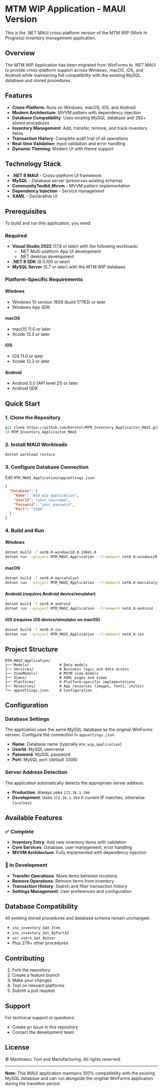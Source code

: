 # MTM WIP Application - MAUI Version

This is the .NET MAUI cross-platform version of the MTM WIP (Work In Progress) inventory management application. 

## Overview

The MTM WIP Application has been migrated from WinForms to .NET MAUI to provide cross-platform support across Windows, macOS, iOS, and Android while maintaining full compatibility with the existing MySQL database and stored procedures.

## Features

- **Cross-Platform**: Runs on Windows, macOS, iOS, and Android
- **Modern Architecture**: MVVM pattern with dependency injection
- **Database Compatibility**: Uses existing MySQL database and 282+ stored procedures
- **Inventory Management**: Add, transfer, remove, and track inventory items
- **Transaction History**: Complete audit trail of all operations
- **Real-time Validation**: Input validation and error handling
- **Dynamic Theming**: Modern UI with theme support

## Technology Stack

- **.NET 8 MAUI** - Cross-platform UI framework
- **MySQL** - Database server (preserves existing schema)
- **CommunityToolkit.Mvvm** - MVVM pattern implementation
- **Dependency Injection** - Service management
- **XAML** - Declarative UI

## Prerequisites

To build and run this application, you need:

### Required
- **Visual Studio 2022** (17.8 or later) with the following workloads:
  - .NET Multi-platform App UI development
  - .NET desktop development
- **.NET 8 SDK** (8.0.100 or later)
- **MySQL Server** (5.7 or later) with the MTM WIP database

### Platform-Specific Requirements

#### Windows
- Windows 10 version 1809 (build 17763) or later
- Windows App SDK

#### macOS
- macOS 11.0 or later
- Xcode 13.3 or later

#### iOS
- iOS 11.0 or later
- Xcode 13.3 or later

#### Android
- Android 5.0 (API level 21) or later
- Android SDK

## Quick Start

### 1. Clone the Repository
```bash
git clone https://github.com/Dorotel/MTM_Inventory_Applicaiton_MAUI.git
cd MTM_Inventory_Applicaiton_MAUI
```

### 2. Install MAUI Workloads
```bash
dotnet workload restore
```

### 3. Configure Database Connection
Edit `MTM_MAUI_Application/appsettings.json`:
```json
{
  "Database": {
    "Name": "mtm_wip_application",
    "UserId": "your_username",
    "Password": "your_password",
    "Port": "3306"
  }
}
```

### 4. Build and Run

#### Windows
```bash
dotnet build -f net8.0-windows10.0.19041.0
dotnet run --project MTM_MAUI_Application --framework net8.0-windows10.0.19041.0
```

#### macOS
```bash
dotnet build -f net8.0-maccatalyst
dotnet run --project MTM_MAUI_Application --framework net8.0-maccatalyst
```

#### Android (requires Android device/emulator)
```bash
dotnet build -f net8.0-android
dotnet run --project MTM_MAUI_Application --framework net8.0-android
```

#### iOS (requires iOS device/simulator on macOS)
```bash
dotnet build -f net8.0-ios
dotnet run --project MTM_MAUI_Application --framework net8.0-ios
```

## Project Structure

```
MTM_MAUI_Application/
├── Models/              # Data models
├── Services/            # Business logic and data access
├── ViewModels/          # MVVM view models
├── Views/               # XAML pages and views
├── Platforms/           # Platform-specific implementations
├── Resources/           # App resources (images, fonts, styles)
└── appsettings.json     # Configuration
```

## Configuration

### Database Settings
The application uses the same MySQL database as the original WinForms version. Configure the connection in `appsettings.json`:

- **Name**: Database name (typically `mtm_wip_application`)
- **UserId**: MySQL username
- **Password**: MySQL password  
- **Port**: MySQL port (default 3306)

### Server Address Detection
The application automatically detects the appropriate server address:
- **Production**: Always uses `172.16.1.104`
- **Development**: Uses `172.16.1.104` if current IP matches, otherwise `localhost`

## Available Features

### ✅ Complete
- **Inventory Entry**: Add new inventory items with validation
- **Core Services**: Database, user management, error handling
- **MVVM Architecture**: Fully implemented with dependency injection

### 🚧 In Development
- **Transfer Operations**: Move items between locations
- **Remove Operations**: Remove items from inventory
- **Transaction History**: Search and filter transaction history
- **Settings Management**: User preferences and configuration

## Database Compatibility

All existing stored procedures and database schema remain unchanged:
- `inv_inventory_Add_Item`
- `inv_inventory_Get_ByPartId`
- `usr_users_Get_ByUser`
- Plus 279+ other procedures

## Contributing

1. Fork the repository
2. Create a feature branch
3. Make your changes
4. Test on relevant platforms
5. Submit a pull request

## Support

For technical support or questions:
- Create an issue in this repository
- Contact the development team

## License

© Manitowoc Tool and Manufacturing. All rights reserved.

---

**Note**: This MAUI application maintains 100% compatibility with the existing MySQL database and can run alongside the original WinForms application during the transition period.